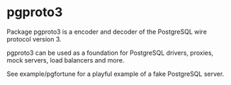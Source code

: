 # pgproto3

Package pgproto3 is a encoder and decoder of the PostgreSQL wire protocol version 3.

pgproto3 can be used as a foundation for PostgreSQL drivers, proxies, mock servers, load balancers and more.

See example/pgfortune for a playful example of a fake PostgreSQL server.

